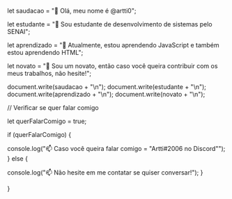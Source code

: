 let saudacao = "👋 Olá, meu nome é @artti0";

let estudante = "👀 Sou estudante de desenvolvimento de sistemas pelo SENAI";

let aprendizado = "🌱 Atualmente, estou aprendendo JavaScript e também estou aprendendo HTML";

let novato = "💞️ Sou um novato, então caso você queira contribuir com os meus trabalhos, não hesite!";

document.write(saudacao + "\n");
document.write(estudante + "\n");
document.write(aprendizado + "\n");
document.write(novato + "\n");

// Verificar se quer falar comigo

let querFalarComigo = true;

if (querFalarComigo) {
  
console.log("📫 Caso você queira falar comigo = \"Artti#2006 no Discord\"");
} else {
 
 console.log("📫 Não hesite em me contatar se quiser conversar!");
}

}
<!---
artti0/artti0 is a ✨ special ✨ repository because its `README.md` (this file) appears on your GitHub profile.
You can click the Preview link to take a look at your changes.
--->
